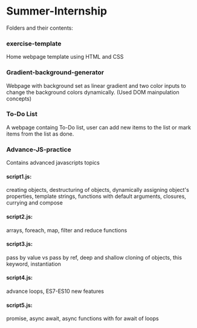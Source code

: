 # Summer-Internship

Folders and their contents:

### exercise-template
Home webpage template using HTML and CSS

### Gradient-background-generator
Webpage with background set as linear gradient and two color inputs to change the background colors dynamically. (Used DOM mainpulation concepts)

### To-Do List
A webpage containg To-Do list, user can add new items to the list or mark items from the list as done. 

### Advance-JS-practice
Contains advanced javascripts topics
#### script1.js: 
creating objects, destructuring of objects, dynamically assigning object's properties, template strings, functions with default arguments, closures, currying and compose
#### script2.js: 
arrays, foreach, map, filter and reduce functions
#### script3.js: 
pass by value vs pass by ref, deep and shallow cloning of objects, this keyword, instantiation
#### script4.js:
advance loops, ES7-ES10 new features
#### script5.js:
promise, async await, async functions with for await of loops



